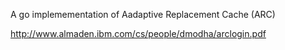A go implemementation of Aadaptive Replacement Cache (ARC)

http://www.almaden.ibm.com/cs/people/dmodha/arclogin.pdf

